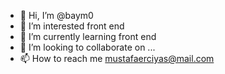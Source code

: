 - 👋 Hi, I’m @baym0
- 👀 I’m interested front end
- 🌱 I’m currently learning front end
- 💞️ I’m looking to collaborate on ...
- 📫 How to reach me mustafaerciyas@mail.com

<!---
baym0/baym0 is a ✨ special ✨ repository because its `README.md` (this file) appears on your GitHub profile.
You can click the Preview link to take a look at your changes.
--->
